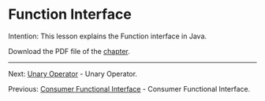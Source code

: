 # Function Interface

Intention: This lesson explains the Function interface in Java.

Download the PDF file of the [chapter](chapter_7.pdf).

<hr>

Next: [Unary Operator](chapter_8.md "Unary Operator") - Unary Operator.

Previous: [Consumer Functional Interface](chapter_6.md "Consumer Functional Interface") - Consumer Functional Interface.
